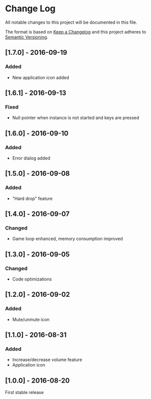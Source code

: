 # Change Log
All notable changes to this project will be documented in this file.

The format is based on [Keep a Changelog](http://keepachangelog.com/) 
and this project adheres to [Semantic Versioning](http://semver.org/).

## [1.7.0] - 2016-09-19
### Added
- New application icon added

## [1.6.1] - 2016-09-13
### Fixed
- Null pointer when instance is not started and keys are pressed

## [1.6.0] - 2016-09-10
### Added
- Error dialog added

## [1.5.0] - 2016-09-08
### Added
- "Hard drop" feature

## [1.4.0] - 2016-09-07
### Changed
- Game loop enhanced, memory consumption improved

## [1.3.0] - 2016-09-05
### Changed
- Code optimizations

## [1.2.0] - 2016-09-02
### Added
- Mute/unmute icon

## [1.1.0] - 2016-08-31
### Added
- Increase/decrease volume feature
- Application icon

## [1.0.0] - 2016-08-20
First stable release
